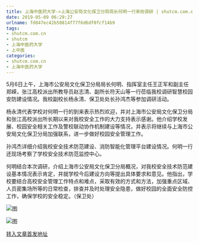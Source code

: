 ```yaml
---
title: 上海中医药大学->上海公安局文化保卫分局局长何明一行来校调研 | shutcm.com.cn
date: 2019-05-09 06:29:27
urlname: fd847ec42b50814f77f6d6df0fcf14b9
tags: 
- shutcm.com.cn
- shutcm
- 上海中医药大学
- 上中医
categories:
- shutcm.com.cn
- 上海中医药大学
---
```



5月6日上午，上海市公安局文化保卫分局局长何明、指挥室主任王正军和副主任郑嵘，张江高校派出所教导员赵志清、副所长符天山等一行莅临我校调研智慧校园安防建设情况。我校副校长杨永清、保卫处处长孙鸿杰等参加调研活动。

杨永清代表学校对何明一行的到来表示热烈欢迎，并对上海市公安局文化保卫分局和张江高校派出所长期以来对我校安全工作的大力支持表示感谢。他介绍学校发展、校园安全相关工作及警校联动协作机制建设等情况，并表示将继续与上海市公安局文化保卫分局加强联系，进一步做好校园安全管理工作。

孙鸿杰详细介绍我校安全技术防范建设、消防智能化管理平台建设情况。何明一行还现场考察了学校安全技术防范监控中心。

何明结合本次调研，介绍上海市公安局文化保卫分局概况，对我校安全技术防范建设基本情况表示肯定，并就学校今后建设方向等提出具体要求和意见。他指出，学校要结合高校安全管理工作特点和难点，采取有效的方式和方法，加强重点区域、人员密集场所等的日常检查，排查并及时处理安全隐患，做好校园的全面安全防控工作，确保学校的安全稳定。（保卫处）



![图](http://www.shutcm.edu.cn/_upload/article/images/88/08/d4fc54974a2e8ef2759a54133d40/40a223b0-5dd5-4d72-87a1-771ecbb88454.jpg)

![图](http://www.shutcm.edu.cn/_upload/article/images/88/08/d4fc54974a2e8ef2759a54133d40/3b26f95d-f048-4e4b-b6c6-07d7befc69a0.jpg)

[转入文章首发地址](http://www.shutcm.edu.cn/2019/0509/c973a103782/page.htm)